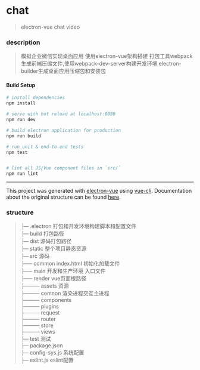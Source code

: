 # chat

> electron-vue chat video

### description
> 模拟企业微信实现桌面应用
> 使用electron-vue架构搭建
> 打包工具webpack生成前端压缩文件,使用webpack-dev-server构建开发环境
> electron-builder生成桌面应用压缩包和安装包

#### Build Setup

``` bash
# install dependencies
npm install

# serve with hot reload at localhost:9080
npm run dev

# build electron application for production
npm run build

# run unit & end-to-end tests
npm test


# lint all JS/Vue component files in `src/`
npm run lint

```

---

This project was generated with [electron-vue](https://github.com/SimulatedGREG/electron-vue) using [vue-cli](https://github.com/vuejs/vue-cli). Documentation about the original structure can be found [here](https://simulatedgreg.gitbooks.io/electron-vue/content/index.html).

### structure
> ├─ .electron 打包和开发环境构建脚本和配置文件  
> ├─ build 打包路径  
> ├─ dist 源码打包路径  
> ├─ static 整个项目静态资源  
> ├─ src 源码  
> ├──  common index.html 初始化加载文件  
> ├──  main 开发和生产环境 入口文件  
> ├──  render vue页面根路径  
> ├────  assets 资源  
> ├────  comnon 渲染进程交互主进程  
> ├────  components  
> ├────  plugins  
> ├────  request  
> ├────  router  
> ├────  store  
> ├────  views  
> ├─ test 测试  
> ├─ package.json  
> ├─ config-sys.js 系统配置  
> ├─ eslint.js eslint配置  